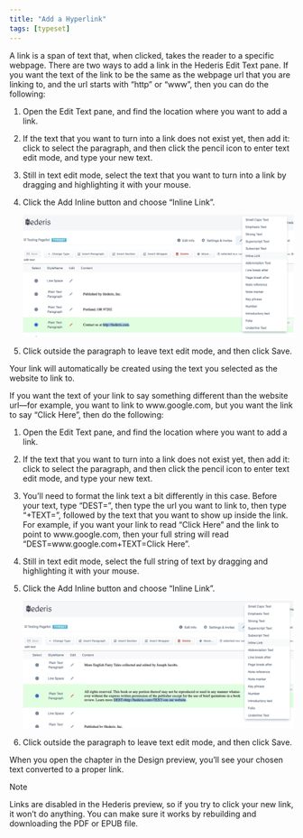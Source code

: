 ```yaml
---
title: "Add a Hyperlink"
tags: [typeset]
---
```

 
<html><body><section data-type="chapter" class="hsecchapter" data-hederis-type="hsecchapter" id="add-a-link" data-pi-attrs="id: add-a-link; data-tags: typeset;" role="doc-chapter" data-tags="typeset" data-author-name=" " data-book-title=" " title="Add a Hyperlink"><p class="hblkp" data-hederis-type="hblkp" id="pGHCqvfRM">A link is a span of text that, when clicked, takes the reader to a specific webpage. There are two ways to add a link in the Hederis Edit Text pane. If you want the text of the link to be the same as the webpage url that you are linking to, and the url starts with &#8220;http&#8221; or &#8220;www&#8221;, then you can do the following:</p><ol class="hwprnumlist" data-hederis-type="hwprnumlist" id="pl76ZKS1g"><li class="hblkoli" data-hederis-type="hblkoli" id="liLvdF0jnO"><p class="hblkoli" data-hederis-type="hblklip" id="pSUmZVt5y">Open the Edit Text pane, and find the location where you want to add a link.</p></li><li class="hblkoli" data-hederis-type="hblkoli" id="liIe5AqkXQ"><p class="hblkoli" data-hederis-type="hblklip" id="peOsB2QhU">If the text that you want to turn into a link does not exist yet, then add it: click to select the paragraph, and then click the pencil icon to enter text edit mode, and type your new text.</p></li><li class="hblkoli" data-hederis-type="hblkoli" id="ligTsp0L6C"><p class="hblkoli" data-hederis-type="hblklip" id="pUd92L7gR">Still in text edit mode, select the text that you want to turn into a link by dragging and highlighting it with your mouse. </p></li><li class="hblkoli" data-hederis-type="hblkoli" id="licARh47VV"><p class="hblkoli" data-hederis-type="hblklip" id="p7oh77jOH">Click the Add Inline button and choose &#8220;Inline Link&#8221;.</p><img data-hederis-type="hblkimg" class="hblkimg" id="ppCXpcmGQ" src="/images/insertlink1.png" data-img-src="/images/insertlink1.png"/></li><li class="hblkoli" data-hederis-type="hblkoli" id="lieaVyrKsN"><p class="hblkoli" data-hederis-type="hblklip" id="pYdCmOjMl">Click outside the paragraph to leave text edit mode, and then click Save.</p></li></ol><p class="hblkp" data-hederis-type="hblkp" id="pXhg4Vvbr">Your link will automatically be created using the text you selected as the website to link to.</p><p class="hblkp" data-hederis-type="hblkp" id="pyYKWbTyD">If you want the text of your link to say something different than the website url&#8212;for example, you want to link to www.google.com, but you want the link to say &#8220;Click Here&#8221;, then do the following:</p><ol class="hwprnumlist" data-hederis-type="hwprnumlist" id="pWBc7OXeE"><li class="hblkoli" data-hederis-type="hblkoli" id="lijkA9thJj"><p class="hblkoli" data-hederis-type="hblklip" id="p4x9zIISr">Open the Edit Text pane, and find the location where you want to add a link.</p></li><li class="hblkoli" data-hederis-type="hblkoli" id="liD3kVEtjf"><p class="hblkoli" data-hederis-type="hblklip" id="pO8mS4ZAT">If the text that you want to turn into a link does not exist yet, then add it: click to select the paragraph, and then click the pencil icon to enter text edit mode, and type your new text.</p></li><li class="hblkoli" data-hederis-type="hblkoli" id="libLcRctXB"><p class="hblkoli" data-hederis-type="hblklip" id="pFMmhphp4">You&#8217;ll need to format the link text a bit differently in this case. Before your text, type &#8220;DEST=&#8221;, then type the url you want to link to, then type &#8220;+TEXT=&#8221;, followed by the text that you want to show up inside the link. For example, if you want your link to read &#8220;Click Here&#8221; and the link to point to www.google.com, then your full string will read &#8220;DEST=www.google.com+TEXT=Click Here&#8221;.</p></li><li class="hblkoli" data-hederis-type="hblkoli" id="liMIQ7c5wf"><p class="hblkoli" data-hederis-type="hblklip" id="pe7PIBLhr">Still in text edit mode, select the full string of text by dragging and highlighting it with your mouse. </p></li><li class="hblkoli" data-hederis-type="hblkoli" id="liub6L9xIL"><p class="hblkoli" data-hederis-type="hblklip" id="pDqKsbAPa">Click the Add Inline button and choose &#8220;Inline Link&#8221;.</p><img data-hederis-type="hblkimg" class="hblkimg" id="pRMghoI24" src="/images/insertlink2.png" data-img-src="/images/insertlink2.png"/></li><li class="hblkoli" data-hederis-type="hblkoli" id="liDPaRM9D5"><p class="hblkoli" data-hederis-type="hblklip" id="pPz9wlIYt">Click outside the paragraph to leave text edit mode, and then click Save.</p></li></ol><p class="hblkp" data-hederis-type="hblkp" id="piXbibshD">When you open the chapter in the Design preview, you&#8217;ll see your chosen text converted to a proper link. </p><aside class="hwprbox box" data-hederis-type="hwprbox" id="pfcnpPXmo" data-type="sidebar"><p class="hblktype" data-hederis-type="hblktype" id="pwqjVJtN2">Note</p><p class="hblkp" data-hederis-type="hblkp" id="pCFDYpfDb">Links are disabled in the Hederis preview, so if you try to click your new link, it won&#8217;t do anything. You can make sure it works by rebuilding and downloading the PDF or EPUB file.</p></aside></section></body></html>
